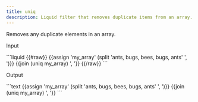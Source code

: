 ```yaml
---
title: uniq
description: Liquid filter that removes duplicate items from an array.
---
```

Removes any duplicate elements in an array.
<p class="code-label">Input</p>
```liquid
{{#raw}}
{{assign 'my_array' (split 'ants, bugs, bees, bugs, ants' ', ')}}
{{join (uniq my_array) ', '}}
{{/raw}}
```
<p class="code-label">Output</p>
```text
{{assign 'my_array' (split 'ants, bugs, bees, bugs, ants' ', ')}}
{{join (uniq my_array) ', '}}
```